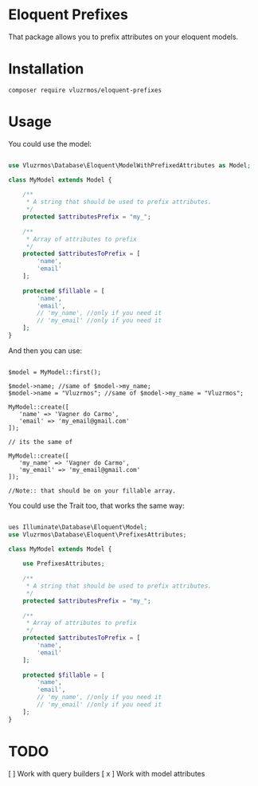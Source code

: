 # Eloquent Prefixes

That package allows you to prefix attributes on your eloquent models.

# Installation

    composer require vluzrmos/eloquent-prefixes
    
# Usage

You could use the model:

```php

use Vluzrmos\Database\Eloquent\ModelWithPrefixedAttributes as Model;

class MyModel extends Model {
    
    /**
     * A string that should be used to prefix attributes.
     */
    protected $attributesPrefix = "my_";
    
    /**
     * Array of attributes to prefix
     */ 
    protected $attributesToPrefix = [
        'name',
        'email'
    ];
    
    protected $fillable = [
        'name',
        'email',
        // 'my_name', //only if you need it
        // 'my_email' //only if you need it
    ];
}

```

And then you can use:

```

$model = MyModel::first();

$model->name; //same of $model->my_name;
$model->name = "Vluzrmos"; //same of $model->my_name = "Vluzrmos";

MyModel::create([
   'name' => 'Vagner do Carmo',
   'email' => 'my_email@gmail.com'
]);

// its the same of

MyModel::create([
   'my_name' => 'Vagner do Carmo',
   'my_email' => 'my_email@gmail.com'
]);

//Note:: that should be on your fillable array.

```

You could use the Trait too, that works the same way:

```php

ues Illuminate\Database\Eloquent\Model;
use Vluzrmos\Database\Eloquent\PrefixesAttributes;

class MyModel extends Model {
    
    use PrefixesAttributes;
    
    /**
     * A string that should be used to prefix attributes.
     */
    protected $attributesPrefix = "my_";
    
    /**
     * Array of attributes to prefix
     */ 
    protected $attributesToPrefix = [
        'name',
        'email'
    ];
    
    protected $fillable = [
        'name',
        'email',
        // 'my_name', //only if you need it
        // 'my_email' //only if you need it
    ];
}

```

# TODO

[ ] Work with query builders
[ x ] Work with model attributes
